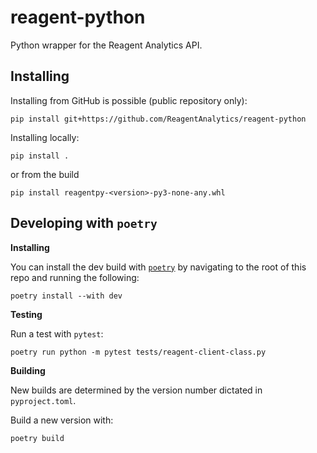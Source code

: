 # reagent-python
Python wrapper for the Reagent Analytics API.

## Installing

Installing from GitHub is possible (public repository only):

```
pip install git+https://github.com/ReagentAnalytics/reagent-python
```

Installing locally:

```
pip install .
```

or from the build

```
pip install reagentpy-<version>-py3-none-any.whl
```

## Developing with `poetry`

**Installing**

You can install the dev build with [`poetry`](https://python-poetry.org/) by navigating to the root of this repo and running the following:

```
poetry install --with dev
```

**Testing**

Run a test with `pytest`:

```
poetry run python -m pytest tests/reagent-client-class.py
```

**Building**

New builds are determined by the version number dictated in `pyproject.toml`.

Build a new version with:

```
poetry build
```

